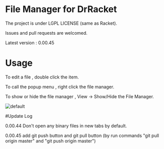 # File Manager for DrRacket
The project is under LGPL LICENSE (same as Racket).

Issues and pull requests are welcomed.  
 
Latest version : 0.00.45

# Usage
To edit a file , double click the item.

To call the popup menu , right click the file manager.

To show or hide the file manager , View -> Show/Hide the File Manager. 

![default](https://user-images.githubusercontent.com/22510026/43937527-cf6141a8-9c90-11e8-9277-9d6e20b12e8b.png)


#Update Log

0.00.44 Don't open any binary files in new tabs by default.

0.00.45 add git push button and git pull button (by run commands "git pull origin master" and "git push origin master")


